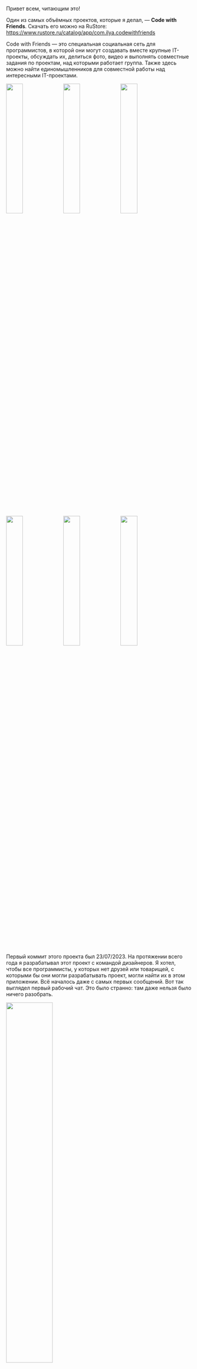 Привет всем, читающим это!

Один из самых объёмных проектов, которые я делал, — **Code with Friends**. Скачать его можно на RuStore:  
https://www.rustore.ru/catalog/app/com.ilya.codewithfriends

Code with Friends — это специальная социальная сеть для программистов, в которой они могут создавать вместе крупные IT-проекты, обсуждать их, делиться фото, видео и выполнять совместные задания по проектам, над которыми работает группа. Также здесь можно найти единомышленников для совместной работы над интересными IT-проектами.

<div>
  <img src="https://github.com/user-attachments/assets/64c696c7-0750-4c4f-b5f6-40d5af6c9e2f" width="30%" />
  <img src="https://github.com/user-attachments/assets/19174eee-e935-4234-b50c-507a6796186a" width="30%" />
  <img src="https://github.com/user-attachments/assets/03643b98-b3f4-4975-945c-064c8070f2db" width="30%" />
</div>
<div>
  <img src="https://github.com/user-attachments/assets/5f158115-d12d-4a19-b145-b891d56e42fa" width="30%" />
  <img src="https://github.com/user-attachments/assets/0c1e8e09-4039-482c-8a80-806914c9c20b" width="30%" />
  <img src="https://github.com/user-attachments/assets/d5485a57-4336-4498-becd-6b8d63f87298" width="30%" />
</div>

Первый коммит этого проекта был 23/07/2023. На протяжении всего года я разрабатывал этот проект с командой дизайнеров. 
Я хотел, чтобы все программисты, у которых нет друзей или товарищей, с которыми бы они могли разрабатывать проект, могли найти их в этом приложении.
Всё началось даже с самых первых сообщений. Вот так выглядел первый рабочий чат. Это было странно: там даже нельзя было ничего разобрать.
<div>
  <img src="https://github.com/user-attachments/assets/eb2e3554-1628-4aa2-b7cd-821a559b6b35" width="50%" />
</div>
А сегодня туда можно уже отправлять видео, фото и GIF. Я даже свой видеоплеер написал кастомный. Очень мало что осталось из самых первых версий Git до нынешней, которая опубликована в RuStore.

Хотел показать полностью ветку Git. Фиолетовая ветка — это работа, которую я сделал на Mac
![image](https://github.com/user-attachments/assets/529a976f-2a36-4f3f-8ce9-8b5b3179f545)
![image](https://github.com/user-attachments/assets/13b507d6-fdf8-4942-888a-5fd245d89950)
![image](https://github.com/user-attachments/assets/2df3621e-e5fc-4767-ba54-d7b5975326f4)
### Регистрация

Регистрация в приложении осуществляется через:
- **Firebase**
- **Google Sign-In**
- **Email Sign-In**

### Хранение данных

В Firebase Storage хранятся все видео, фото пользователей и даже GIF.

### Серверная часть

Сервер для взаимодействия с приложением, общения и отправки/получения данных написан на **Ktor**. Исходный код сервера не публикуется из соображений безопасности.

### База данных

Для хранения пользовательских данных используется база данных **PostgreSQL**.

